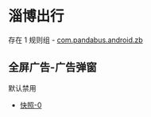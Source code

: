 # 淄博出行

存在 1 规则组 - [com.pandabus.android.zb](/src/apps/com.pandabus.android.zb.ts)

## 全屏广告-广告弹窗

默认禁用

- [快照-0](https://i.gkd.li/i/13400177)
